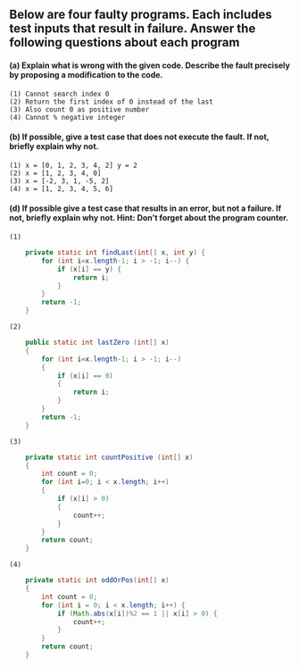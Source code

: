 ## Below are four faulty programs. Each includes test inputs that result in failure. Answer the following questions about each program

#### (a) Explain what is wrong with the given code. Describe the fault precisely by proposing a modification to the code.
    
    (1) Cannot search index 0
    (2) Return the first index of 0 instead of the last
    (3) Also count 0 as positive number
    (4) Cannot % negative integer

#### (b) If possible, give a test case that does not execute the fault. If not, briefly explain why not.

    (1) x = [0, 1, 2, 3, 4, 2] y = 2
    (2) x = [1, 2, 3, 4, 0]
    (3) x = [-2, 3, 1, -5, 2]
    (4) x = [1, 2, 3, 4, 5, 6]

#### (d) If possible give a test case that results in an error, but not a failure. If not, briefly explain why not. Hint: Don’t forget about the program counter.

    (1) 
```java
    private static int findLast(int[] x, int y) {
        for (int i=x.length-1; i > -1; i--) {
            if (x[i] == y) {
                return i;
            }
        }
        return -1;
    }
```

    (2)
```java
    public static int lastZero (int[] x)
    {
        for (int i=x.length-1; i > -1; i--)
        {
            if (x[i] == 0)
            {
                return i;
            }
        }
        return -1;
    }
```
    (3) 
```java
    private static int countPositive (int[] x)
    {
        int count = 0;
        for (int i=0; i < x.length; i++)
        {
            if (x[i] > 0)
            {
                count++;
            }
        }
        return count;
    }
```
    (4) 
```java
    private static int oddOrPos(int[] x)
    {
        int count = 0;
        for (int i = 0; i < x.length; i++) {
            if (Math.abs(x[i])%2 == 1 || x[i] > 0) {
                count++;
            }
        }
        return count;
    }
```